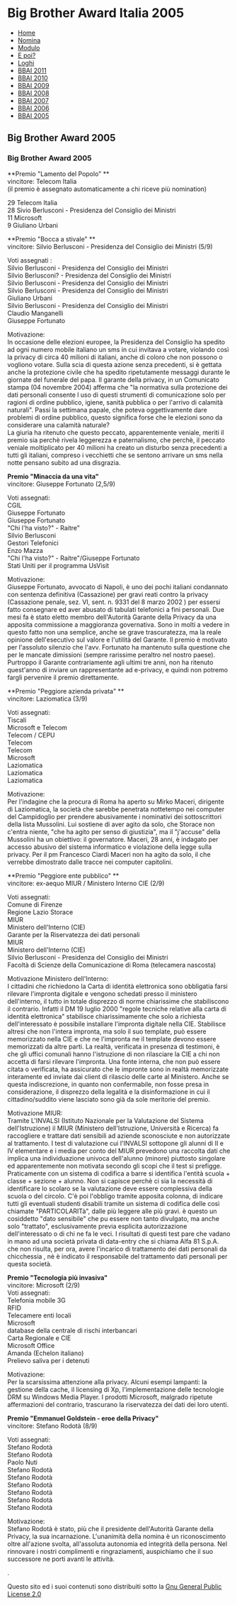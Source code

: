 [](http://pws.winstonsmith.org/)

# Big Brother Award Italia 2005

  * [ Home ](index.html)
  * [ Nomina ](nomina.html)
  * [ Modulo ](form.html)
  * [ E poi? ](dopo.html)
  * [ Loghi ](loghi.html)
  * [ BBAI 2011 ](bbai2011.html)
  * [ BBAI 2010 ](bbai2010.html)
  * [ BBAI 2009 ](bbai2009.html)
  * [ BBAI 2008 ](bbai2008.html)
  * [ BBAI 2007 ](bbai2007.html)
  * [ BBAI 2006 ](bbai2006.html)
  * [ BBAI 2005 ](bbai2005.html)

##  Big Brother Award 2005 

###  Big Brother Award 2005 

**Premio "Lamento del Popolo" **   
vincitore: Telecom Italia   
(il premio è assegnato automaticamente a chi riceve più nomination)   
  
29 Telecom Italia   
28 Sivio Berlusconi - Presidenza del Consiglio dei Ministri   
11 Microsoft   
9 Giuliano Urbani   


**Premio "Bocca a stivale" **  
vincitore: Silvio Berlusconi - Presidenza del Consiglio dei Ministri (5/9)   
  
Voti assegnati :   
Silvio Berlusconi - Presidenza del Consiglio dei Ministri   
Silvio Berlusconi? - Presidenza del Consiglio dei Ministri   
Silvio Berlusconi - Presidenza del Consiglio dei Ministri   
Silvio Berlusconi - Presidenza del Consiglio dei Ministri   
Giuliano Urbani   
Silvio Berlusconi - Presidenza del Consiglio dei Ministri   
Claudio Manganelli   
Giuseppe Fortunato   
  
Motivazione:   
In occasione delle elezioni europee, la Presidenza del Consiglio ha spedito ad ogni numero mobile italiano un sms in cui invitava a votare, violando così la privacy di circa 40 milioni di italiani, anche di coloro che non possono o vogliono votare. Sulla scia di questa azione senza precedenti, si è gettata anche la protezione civile che ha spedito ripetutamente messaggi durante le giornate del funerale del papa. Il garante della privacy, in un Comunicato stampa (04 novembre 2004) afferma che "la normativa sulla protezione dei dati personali consente l uso di questi strumenti di comunicazione solo per ragioni di ordine pubblico, igiene, sanità pubblica o per l'arrivo di calamità naturali". Passi la settimana papale, che poteva oggettivamente dare problemi di ordine pubblico, questo significa forse che le elezioni sono da considerare una calamità naturale?   
La giuria ha ritenuto che questo peccato, apparentemente veniale, meriti il premio sia perchè rivela leggerezza e paternalismo, che perchè, il peccato veniale moltiplicato per 40 milioni ha creato un disturbo senza precedenti a tutti gli italiani, compreso i vecchietti che se sentono arrivare un sms nella notte pensano subito ad una disgrazia. 

**Premio "Minaccia da una vita"**  
vincitore: Giuseppe Fortunato (2,5/9)   
  
Voti assegnati:   
CGIL   
Giuseppe Fortunato   
Giuseppe Fortunato   
"Chi l'ha visto?" - Raitre"   
Silvio Berlusconi   
Gestori Telefonici   
Enzo Mazza   
"Chi l'ha visto?" - Raitre"/Giuseppe Fortunato   
Stati Uniti per il programma UsVisit   
  
Motivazione:   
Giuseppe Fortunato, avvocato di Napoli, è uno dei pochi italiani condannato con sentenza definitiva (Cassazione) per gravi reati contro la privacy (Cassazione penale, sez. VI, sent. n. 9331 del 8 marzo 2002 ) per essersi fatto consegnare ed aver abusato di tabulati telefonici a fini personali. Due mesi fa è stato eletto membro dell'Autorità Garante della Privacy da una apposita commissione a maggioranza governativa. Sono in molti a vedere in questo fatto non una semplice, anche se grave trascuratezza, ma la reale opinione dell'esecutivo sul valore e l'utilità del Garante. Il premio è motivato per l'assoluto silenzio che l'avv. Fortunato ha mantenuto sulla questione che per le mancate dimissioni (sempre rarissime peraltro nel nostro paese). Purtroppo il Garante contrariamente agli ultimi tre anni, non ha ritenuto quest'anno di inviare un rappresentante ad e-privacy, e quindi non potremo fargli pervenire il premio direttamente. 

**Premio "Peggiore azienda privata" **  
vincitore: Laziomatica (3/9)  
  
Voti assegnati:   
Tiscali   
Microsoft e Telecom   
Telecom / CEPU   
Telecom   
Telecom   
Microsoft   
Laziomatica   
Laziomatica   
Laziomatica   
  
Motivazione:   
Per l'indagine che la procura di Roma ha aperto su Mirko Maceri, dirigente di Laziomatica, la società che sarebbe penetrata nottetempo nei computer del Campidoglio per prendere abusivamente i nominativi dei sottoscrittori della lista Mussolini. Lui sostiene di aver agito da solo, che Storace non c'entra niente, "che ha agito per senso di giustizia", ma il "j'accuse" della Mussolini ha un obiettivo: il governatore. Maceri, 28 anni, è indagato per accesso abusivo del sistema informatico e violazione della legge sulla privacy. Per il pm Francesco Ciardi Maceri non ha agito da solo, il che verrebbe dimostrato dalle tracce nei computer capitolini. 

**Premio "Peggiore ente pubblico" **  
vincitore: ex-aequo MIUR / Ministero Interno CIE (2/9)  
  
Voti assegnati:  
Comune di Firenze   
Regione Lazio Storace   
MIUR   
Ministero dell'Interno (CIE)   
Garante per la Riservatezza dei dati personali   
MIUR   
Ministero dell'Interno (CIE)   
Silvio Berlusconi - Presidenza del Consiglio dei Ministri   
Facoltà di Scienze della Comunicazione di Roma (telecamera nascosta)   
  
Motivazione Ministero dell'Interno:   
I cittadini che richiedono la Carta di identità elettronica sono obbligatia farsi rilevare l'impronta digitale e vengono schedati presso il ministero dell'interno, il tutto in totale disprezzo di norme chiarissime che stabiliscono il contrario. Infatti il DM 19 luglio 2000 "regole tecniche relative alla carta di identità elettronica" stabilisce chiarissimamente che solo a richiesta dell'interessato è possibile installare l'impronta digitale nella CIE. Stabilisce altresi che non l'intera impronta, ma solo il suo template, può essere memorizzato nella CIE e che ne l'impronta ne il template devono essere memorizzati da altre parti. La realtà, verificata in presenza di testimoni, è che gli uffici comunali hanno l'istruzione di non rilasciare la CIE a chi non accetta di farsi rilevare l'impronta. Una fonte interna, che non può essere citata o verificata, ha assicurato che le impronte sono in realtà memorizzate interamente ed inviate dai client di rilascio delle carte al Ministero. Anche se questa indiscrezione, in quanto non confermabile, non fosse presa in considerazione, il disprezzo della legalità e la disinformazione in cui il cittadino/suddito viene lasciato sono già da sole meritorie del premio.   
  
Motivazione MIUR:  
Tramite L'INVALSI (Istituto Nazionale per la Valutazione del Sistema dell'Istruzione) il MIUR (Ministero dell'Istruzione, Università e Ricerca) fa raccogliere e trattare dati sensibili ad aziende sconosciute e non autorizzate al trattamento. I test di valutazione cui l'INVALSI sottopone gli alunni di II e IV elementare e i media per conto del MIUR prevedono una raccolta dati che implica una individuazione univoca dell'alunno (minore) piuttosto singolare ed apparentemente non motivata secondo gli scopi che il test si prefigge. Praticamente con un sistema di codifica a barre si identifica l'entità scuola + classe + sezione + alunno. Non si capisce perchè ci sia la necessità di identificare lo scolaro se la valutazione deve essere complessiva della scuola o del circolo. C'è poi l'obbligo tramite apposita colonna, di indicare tutti gli eventuali studenti disabili tramite un sistema di codifica delle così chiamate "PARTICOLARITà", dalle più leggere alle più gravi. è questo un cosiddetto "dato sensibile" che pu essere non tanto divulgato, ma anche solo "trattato", esclusivamente previa esplicita autorizzazione dell'interessato o di chi ne fa le veci. I risultati di questi test pare che vadano in mano ad una società privata di data-entry che si chiama Alfa 81 S.p.A. che non risulta, per ora, avere l'incarico di trattamento dei dati personali da chicchessia , nè è indicato il responsabile del trattamento dati personali per questa società. 

**Premio "Tecnologia più invasiva"**  
vincitore: Microsoft (2/9)   
Voti assegnati:   
Telefonia mobile 3G   
RFID   
Telecamere enti locali   
Microsoft   
database della centrale di rischi interbancari   
Carta Regionale e CIE   
Microsoft Office   
Amanda (Echelon italiano)   
Prelievo saliva per i detenuti   
  
Motivazione:   
Per la scarsissima attenzione alla privacy. Alcuni esempi lampanti: la gestione della cache, il licensing di Xp, l'implementazione delle tecnologie DRM su Windows Media Player. I prodotti Microsoft, malgrado ripetute affermazioni del contrario, trascurano la riservatezza dei dati dei loro utenti. 

**Premio "Emmanuel Goldstein - eroe della Privacy"**  
vincitore: Stefano Rodotà (8/9)  
  
Voti assegnati:   
Stefano Rodotà   
Stefano Rodotà   
Paolo Nuti   
Stefano Rodotà   
Stefano Rodotà   
Stefano Rodotà   
Stefano Rodotà   
Stefano Rodotà   
Stefano Rodotà   
  
Motivazione:   
Stefano Rodotà è stato, più che il presidente dell'Autorità Garante della Privacy, la sua incarnazione. L'unanimità della nomina è un riconoscimento oltre all'azione svolta, all'assoluta autonomia ed integrità della persona. Nel rinnovare i nostri complimenti e ringraziamenti, auspichiamo che il suo successore ne porti avanti le attività. 

.

Questo sito ed i suoi contenuti sono distribuiti sotto la [Gnu General Public License 2.0](http://www.gnu.org/licenses/gpl.html)

